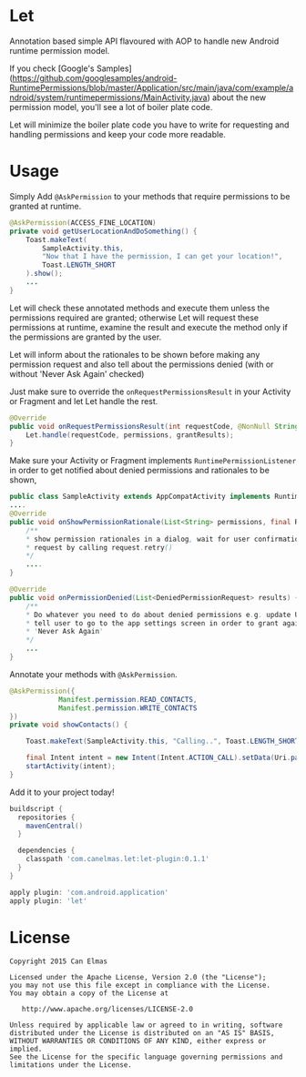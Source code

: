Let
====

Annotation based simple API flavoured with AOP to handle new Android runtime permission model.

If you check [Google's Samples] (https://github.com/googlesamples/android-RuntimePermissions/blob/master/Application/src/main/java/com/example/android/system/runtimepermissions/MainActivity.java) 
about the new permission model, you'll see a lot of boiler plate code.

Let will minimize the boiler plate code you have to write for requesting and handling permissions and 
keep your code more readable.  
  
Usage
====

Simply Add `@AskPermission` to your methods that require permissions to be granted at runtime.
 
```java
@AskPermission(ACCESS_FINE_LOCATION)
private void getUserLocationAndDoSomething() {
    Toast.makeText(
        SampleActivity.this, 
        "Now that I have the permission, I can get your location!", 
        Toast.LENGTH_SHORT
    ).show();
    ...
}
``` 
Let will check these annotated methods and execute them unless the permissions required are granted;
otherwise Let will request these permissions at runtime, examine the result and execute the method 
only if the permissions are granted by the user.
  
Let will inform about the rationales to be shown before making any permission request
and also tell about the permissions denied (with or without 'Never Ask Again' checked)  
 
Just make sure to override the `onRequestPermissionsResult` in your Activity or Fragment and let Let handle the rest.

```java
@Override
public void onRequestPermissionsResult(int requestCode, @NonNull String[] permissions, @NonNull int[] grantResults) {
    Let.handle(requestCode, permissions, grantResults);
}
```

Make sure your Activity or Fragment implements `RuntimePermissionListener` in order to get notified 
about denied permissions and rationales to be shown, 

```java
public class SampleActivity extends AppCompatActivity implements RuntimePermissionListener {
....
@Override
public void onShowPermissionRationale(List<String> permissions, final RuntimePermissionRequest request) {
    /**
    * show permission rationales in a dialog, wait for user confirmation and retry the permission 
    * request by calling request.retry()    
    */        
    ....
}   

@Override
public void onPermissionDenied(List<DeniedPermissionRequest> results) {
    /**
    * Do whatever you need to do about denied permissions e.g. update UI and prompt a dialog to 
    * tell user to go to the app settings screen in order to grant again the permission denied with 
    * 'Never Ask Again' 
    */      
    ...
}
```

Annotate your methods with `@AskPermission`. 

```java
@AskPermission({
            Manifest.permission.READ_CONTACTS,
            Manifest.permission.WRITE_CONTACTS          
})
private void showContacts() {

    Toast.makeText(SampleActivity.this, "Calling..", Toast.LENGTH_SHORT).show();

    final Intent intent = new Intent(Intent.ACTION_CALL).setData(Uri.parse("tel:00123124234234"));
    startActivity(intent);
}
```

Add it to your project today!

```groovy
buildscript {
  repositories {
    mavenCentral()
  }

  dependencies {
    classpath 'com.canelmas.let:let-plugin:0.1.1'
  }
}

apply plugin: 'com.android.application'
apply plugin: 'let'
```

License
====

    Copyright 2015 Can Elmas

    Licensed under the Apache License, Version 2.0 (the "License");
    you may not use this file except in compliance with the License.
    You may obtain a copy of the License at

       http://www.apache.org/licenses/LICENSE-2.0

    Unless required by applicable law or agreed to in writing, software
    distributed under the License is distributed on an "AS IS" BASIS,
    WITHOUT WARRANTIES OR CONDITIONS OF ANY KIND, either express or implied.
    See the License for the specific language governing permissions and
    limitations under the License.
